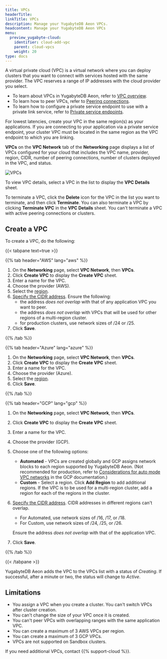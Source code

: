 ```yaml
---
title: VPCs
headerTitle:
linkTitle: VPCs
description: Manage your YugabyteDB Aeon VPCs.
headcontent: Manage your YugabyteDB Aeon VPCs
menu:
  preview_yugabyte-cloud:
    identifier: cloud-add-vpc
    parent: cloud-vpcs
    weight: 20
type: docs
---
```


A virtual private cloud (VPC) is a virtual network where you can deploy clusters that you want to connect with services hosted with the same provider. The VPC reserves a range of IP addresses with the cloud provider you select.

- To learn about VPCs in YugabyteDB Aeon, refer to [VPC overview](../cloud-vpc-intro/).
- To learn how to peer VPCs, refer to [Peering connections](../cloud-add-peering/).
- To learn how to configure a private service endpoint to use with a private link service, refer to [Private service endpoints](../cloud-add-endpoint/).

For lowest latencies, create your VPC in the same region(s) as your applications. If you are connecting to your application via a private service endpoint, your cluster VPC must be located in the same region as the VPC endpoint to which you are linking.

**VPCs** on the **VPC Network** tab of the **Networking** page displays a list of VPCs configured for your cloud that includes the VPC name, provider, region, CIDR, number of peering connections, number of clusters deployed in the VPC, and status.

![VPCs](/images/yb-cloud/cloud-vpc.png)

To view VPC details, select a VPC in the list to display the **VPC Details** sheet.

To terminate a VPC, click the **Delete** icon for the VPC in the list you want to terminate, and then click **Terminate**. You can also terminate a VPC by clicking **Terminate VPC** in the **VPC Details** sheet. You can't terminate a VPC with active peering connections or clusters.

## Create a VPC

To create a VPC, do the following:

{{< tabpane text=true >}}

  {{% tab header="AWS" lang="aws" %}}

1. On the **Networking** page, select **VPC Network**, then **VPCs**.
1. Click **Create VPC** to display the **Create VPC** sheet.
1. Enter a name for the VPC.
1. Choose the provider (AWS).
1. Select the [region](../cloud-vpc-intro/#choose-the-region-for-your-vpc).
1. [Specify the CIDR address](../cloud-vpc-intro/#set-the-cidr-and-size-your-vpc). Ensure the following:
    - the address _does not overlap_ with that of any application VPC you want to peer.
    - the address _does not overlap_ with VPCs that will be used for other regions of a multi-region cluster.
    - for production clusters, use network sizes of /24 or /25.
1. Click **Save**.

  {{% /tab %}}

  {{% tab header="Azure" lang="azure" %}}

1. On the **Networking** page, select **VPC Network**, then **VPCs**.
1. Click **Create VPC** to display the **Create VPC** sheet.
1. Enter a name for the VPC.
1. Choose the provider (Azure).
1. Select the [region](../cloud-vpc-intro/#choose-the-region-for-your-vpc).
1. Click **Save**.

  {{% /tab %}}

  {{% tab header="GCP" lang="gcp" %}}

1. On the **Networking** page, select **VPC Network**, then **VPCs**.
1. Click **Create VPC** to display the **Create VPC** sheet.
1. Enter a name for the VPC.
1. Choose the provider (GCP).
1. Choose one of the following options:
    - **Automated** - VPCs are created globally and GCP assigns network blocks to each region supported by YugabyteDB Aeon. (Not recommended for production, refer to [Considerations for auto mode VPC networks](https://cloud.google.com/vpc/docs/vpc#auto-mode-considerations) in the GCP documentation.)
    - **Custom** - Select a region. Click **Add Region** to add additional regions. If the VPC is to be used for a multi-region cluster, add a region for each of the regions in the cluster.
1. [Specify the CIDR address](../cloud-vpc-intro/#set-the-cidr-and-size-your-vpc). CIDR addresses in different regions can't overlap.
    - For Automated, use network sizes of /16, /17, or /18.
    - For Custom, use network sizes of /24, /25, or /26.

    Ensure the address _does not overlap_ with that of the application VPC.

1. Click **Save**.

  {{% /tab %}}

{{< /tabpane >}}

YugabyteDB Aeon adds the VPC to the VPCs list with a status of _Creating_. If successful, after a minute or two, the status will change to _Active_.

## Limitations

- You assign a VPC when you create a cluster. You can't switch VPCs after cluster creation.
- You can't change the size of your VPC once it is created.
- You can't peer VPCs with overlapping ranges with the same application VPC.
- You can create a maximum of 3 AWS VPCs per region.
- You can create a maximum of 3 GCP VPCs.
- VPCs are not supported on Sandbox clusters.

If you need additional VPCs, contact {{% support-cloud %}}.
